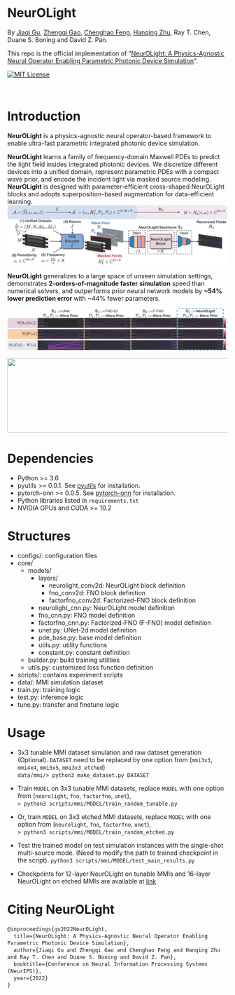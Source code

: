 # NeurOLight

By [Jiaqi Gu](https://github.com/JeremieMelo), [Zhengqi Gao](https://github.com/zhengqigao), [Chenghao Feng](https://github.com/Fengchenghao1996), [Hanqing Zhu](https://github.com/zhuhanqing), Ray T. Chen, Duane S. Boning and David Z. Pan.

This repo is the official implementation of "[NeurOLight: A Physics-Agnostic Neural Operator Enabling Parametric Photonic Device Simulation](https://arxiv.org/abs/2209.10098)".

<p align="left">
    <a href="https://github.com/JeremieMelo/pytorch-onn/blob/release/LICENSEE">
        <img alt="MIT License" src="https://img.shields.io/apm/l/atomic-design-ui.svg?">
    </a>    
</p>
<br />

# Introduction
**NeurOLight** is a physics-agnostic neural operator-based framework to enable ultra-fast parametric integrated photonic device simulation.
<!-- <p align="center">
  <img src="figures/Teaser.jpg" width="400" height="160"/>

</p> -->

**NeurOLight** learns a family of frequency-domain Maxwell PDEs to predict the light field insides integrated photonic devices.
We discretize different devices into a unified domain, represent parametric PDEs with a compact wave prior, and encode the incident light via masked source modeling. 
**NeurOLight** is designed with parameter-efficient cross-shaped NeurOLight blocks and adopts superposition-based augmentation for data-efficient learning.
![flow](figures/NeurOLightFlow.jpg)

**NeurOLight** generalizes to a large space of unseen simulation settings, demonstrates **2-orders-of-magnitude faster simulation** speed than numerical solvers, and outperforms prior neural network models by **~54% lower prediction error** with ~44% fewer parameters.
<p align="center">
  <img src="figures/MainResultsTunableMMI.jpg" />
</p>
<p align="center">
  <img src="figures/animation_spec_domain_runtime_mix.gif" width="800" height="170"/>
</p>



# Dependencies
* Python >= 3.6
* pyutils >= 0.0.1. See [pyutils](https://github.com/JeremieMelo/pyutility) for installation.
* pytorch-onn >= 0.0.5. See [pytorch-onn](https://github.com/JeremieMelo/pytorch-onn) for installation.
* Python libraries listed in `requirements.txt`
* NVIDIA GPUs and CUDA >= 10.2

# Structures
* configs/: configuration files
* core/
    * models/
        * layers/
            * neurolight_conv2d: NeurOLight block definition
            * fno_conv2d: FNO block definition
            * factorfno_conv2d: Factorized-FNO block definition
        * neurolight_cnn.py: NeurOLight model definition
        * fno_cnn.py: FNO model definition
        * factorfno_cnn.py: Factorized-FNO (F-FNO) model definition
        * unet.py: UNet-2d model definition
        * pde_base.py: base model definition
        * utils.py: utility functions
        * constant.py: constant definition
    * builder.py: build training utilities
    * utils.py: customized loss function definition
* scripts/: contains experiment scripts
* data/: MMI simulation dataset
* train.py: training logic
* test.py: inference logic
* tune.py: transfer and finetune logic

# Usage
* 3x3 tunable MMI dataset simulation and raw dataset generation (Optional). `DATASET` need to be replaced by one option from (`mmi3x3`, `mmi4x4`, `mmi5x5`, `mmi3x3_etched`)\
`data/mmi/> python3 make_dataset.py DATASET`

* Train `MODEL` on 3x3 tunable MMI datasets, replace `MODEL` with one option from (`neurolight`, `fno`, `factorfno`, `unet`),\
`> python3 scripts/mmi/MODEL/train_random_tunable.py`
* Or, train `MODEL` on 3x3 etched MMI datasets, replace `MODEL` with one option from (`neurolight`, `fno`, `factorfno`, `unet`),\
`> python3 scripts/mmi/MODEL/train_random_etched.py`
* Test the trained model on test simulation instances with the single-shot multi-source mode. (Need to modify the path to trained checkpoint in the script).
`python3 scripts/mmi/MODEL/test_main_results.py`

* Checkpoints for 12-layer NeurOLight on tunable MMIs and 16-layer NeurOLight on etched MMIs are available at [link](https://arizonastateu-my.sharepoint.com/:f:/g/personal/jiaqigu_asurite_asu_edu/Ei0mWS6CJrNEkojLGbAF-kwBwXZ4fpJi0PIOS1cI0SjrrQ?e=X9jMnB)

# Citing NeurOLight
```
@inproceedings{gu2022NeurOLight,
  title={NeurOLight: A Physics-Agnostic Neural Operator Enabling Parametric Photonic Device Simulation},
  author={Jiaqi Gu and Zhengqi Gao and Chenghao Feng and Hanqing Zhu and Ray T. Chen and Duane S. Boning and David Z. Pan},
  booktitle={Conference on Neural Information Processing Systems (NeurIPS)},
  year={2022}
}
```
